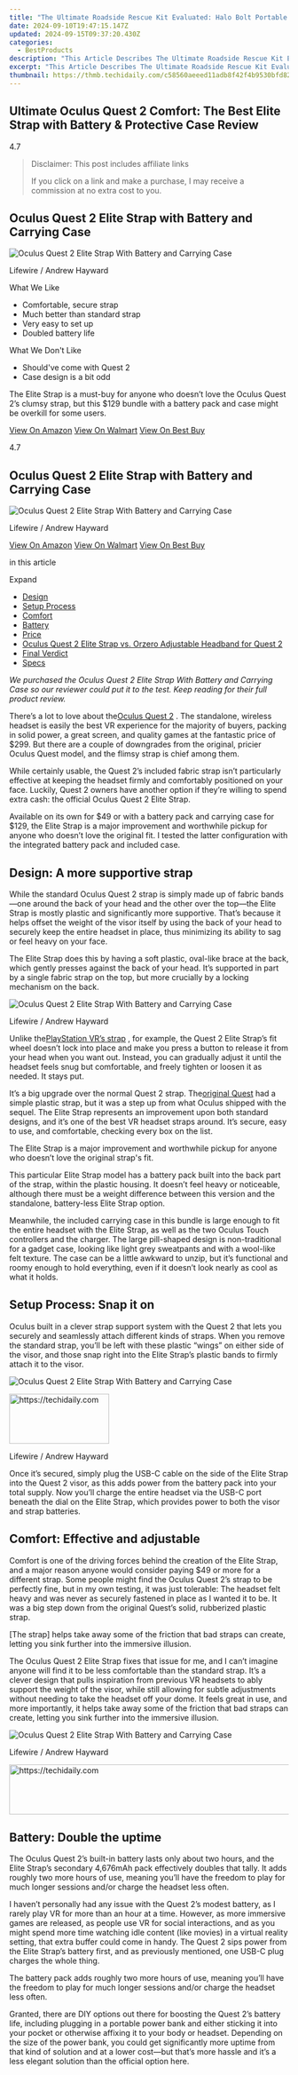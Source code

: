 ```yaml
---
title: "The Ultimate Roadside Rescue Kit Evaluated: Halo Bolt Portable Charger & Jump Starter Reviews for Extra Boost on the Go"
date: 2024-09-10T19:47:15.147Z
updated: 2024-09-15T09:37:20.430Z
categories:
  - BestProducts
description: "This Article Describes The Ultimate Roadside Rescue Kit Evaluated: Halo Bolt Portable Charger & Jump Starter Reviews for Extra Boost on the Go"
excerpt: "This Article Describes The Ultimate Roadside Rescue Kit Evaluated: Halo Bolt Portable Charger & Jump Starter Reviews for Extra Boost on the Go"
thumbnail: https://thmb.techidaily.com/c58560aeeed11adb8f42f4b9530bfd82fdd84e9fa587d943a5752e4b0c3cb2b6.jpg
---
```


## Ultimate Oculus Quest 2 Comfort: The Best Elite Strap with Battery & Protective Case Review

4.7

>  Disclaimer: This post includes affiliate links
>
>  If you click on a link and make a purchase, I may receive a commission at no extra cost to you.
>

## Oculus Quest 2 Elite Strap with Battery and Carrying Case

![Oculus Quest 2 Elite Strap With Battery and Carrying Case](https://www.lifewire.com/thmb/mjtuI_9QNH3vOkXcKfnWAd2rmT0=/1000x1000/filters:no_upscale():max_bytes(150000):strip_icc():format(webp)/Oculus_Quest_2_Elite_Strap_HeroSquare-44edad5e6e114dc3887c4d81912b0181.jpg)

Lifewire / Andrew Hayward

 What We Like

* Comfortable, secure strap
* Much better than standard strap
* Very easy to set up
* Doubled battery life

 What We Don't Like

* Should've come with Quest 2
* Case design is a bit odd

 The Elite Strap is a must-buy for anyone who doesn’t love the Oculus Quest 2’s clumsy strap, but this $129 bundle with a battery pack and case might be overkill for some users.

[View On Amazon](https://www.amazon.com/dp/B08F5T3F9Y/?tag=lifewire-onsite-prod-20&ascsubtag=5193587%7Cn10531399cf62445bbb649a7878d1155511%7CB08F5T3F9Y) [View On Walmart](https://www.walmart.com/ip/651336662) [View On Best Buy](https://shop-links.co/link/?exclusive=1&publisher_slug=itechdaily19598&url=https%3A%2F%2Fwww.bestbuy.com%2Fsite%2F6429503.p)

4.7

## Oculus Quest 2 Elite Strap with Battery and Carrying Case

![Oculus Quest 2 Elite Strap With Battery and Carrying Case](https://www.lifewire.com/thmb/AUbeOfD3DzRDIqQzgZlx11gGrs4=/450x450/filters:no_upscale():max_bytes(150000):strip_icc():format(webp)/Oculus_Quest_2_Elite_Strap_HeroSquare-44edad5e6e114dc3887c4d81912b0181.jpg)

Lifewire / Andrew Hayward

[View On Amazon](https://www.amazon.com/dp/B08F5T3F9Y/?tag=lifewire-onsite-prod-20&ascsubtag=5193587%7Cn10531399cf62445bbb649a7878d1155511%7CB08F5T3F9Y) [View On Walmart](https://www.walmart.com/ip/651336662) [View On Best Buy](https://shop-links.co/link/?exclusive=1&publisher_slug=itechdaily19598&url=https%3A%2F%2Fwww.bestbuy.com%2Fsite%2F6429503.p)

 in this article

 Expand

* [Design](https://www.lifewire.com/#toc-design-a-more-supportive-strap)
* [Setup Process](https://www.lifewire.com/#toc-setup-process-snap-it-on)
* [Comfort](https://www.lifewire.com/#toc-comfort-effective-and-adjustable)
* [Battery](https://www.lifewire.com/#toc-battery-double-the-uptime)
* [Price](https://www.lifewire.com/#toc-price-not-cheap-but-its-worth-it)
* [Oculus Quest 2 Elite Strap vs. Orzero Adjustable Headband for Quest 2](https://www.lifewire.com/#toc-oculus-quest-2-elite-strap-vs-orzero-adjustable-headband-for-quest-2)
* [Final Verdict](https://www.lifewire.com/#toc-final-verdict)
* [Specs](https://www.lifewire.com/#toc-full-spec)

 _We purchased the Oculus Quest 2 Elite Strap With Battery and Carrying Case so our reviewer could put it to the test. Keep reading for their full product review._

 There’s a lot to love about the[Oculus Quest 2](https://www.lifewire.com/oculus-quest-2-review-5092839) . The standalone, wireless headset is easily the best VR experience for the majority of buyers, packing in solid power, a great screen, and quality games at the fantastic price of $299\. But there are a couple of downgrades from the original, pricier Oculus Quest model, and the flimsy strap is chief among them.

 While certainly usable, the Quest 2’s included fabric strap isn’t particularly effective at keeping the headset firmly and comfortably positioned on your face. Luckily, Quest 2 owners have another option if they’re willing to spend extra cash: the official Oculus Quest 2 Elite Strap.

 Available on its own for $49 or with a battery pack and carrying case for $129, the Elite Strap is a major improvement and worthwhile pickup for anyone who doesn’t love the original fit. I tested the latter configuration with the integrated battery pack and included case.

## Design: A more supportive strap

 While the standard Oculus Quest 2 strap is simply made up of fabric bands—one around the back of your head and the other over the top—the Elite Strap is mostly plastic and significantly more supportive. That’s because it helps offset the weight of the visor itself by using the back of your head to securely keep the entire headset in place, thus minimizing its ability to sag or feel heavy on your face.

 The Elite Strap does this by having a soft plastic, oval-like brace at the back, which gently presses against the back of your head. It’s supported in part by a single fabric strap on the top, but more crucially by a locking mechanism on the back.

![Oculus Quest 2 Elite Strap With Battery and Carrying Case](https://www.lifewire.com/thmb/g-QXyXCZitYdlr7F5TWDuzllhuY=/1500x0/filters:no_upscale():max_bytes(150000):strip_icc():format(webp)/Oculus_Quest_2_Elite_Strap_02-83833091dfde4b3b9e2253177901bb66.jpg)

Lifewire / Andrew Hayward

 Unlike the[PlayStation VR’s strap](https://www.lifewire.com/playstation-vr-4157636) , for example, the Quest 2 Elite Strap’s fit wheel doesn’t lock into place and make you press a button to release it from your head when you want out. Instead, you can gradually adjust it until the headset feels snug but comfortable, and freely tighten or loosen it as needed. It stays put.

 It’s a big upgrade over the normal Quest 2 strap. The[original Quest](https://www.lifewire.com/oculus-quest-review-4692669) had a simple plastic strap, but it was a step up from what Oculus shipped with the sequel. The Elite Strap represents an improvement upon both standard designs, and it’s one of the best VR headset straps around. It’s secure, easy to use, and comfortable, checking every box on the list.

 The Elite Strap is a major improvement and worthwhile pickup for anyone who doesn’t love the original strap's fit.

 This particular Elite Strap model has a battery pack built into the back part of the strap, within the plastic housing. It doesn’t feel heavy or noticeable, although there must be a weight difference between this version and the standalone, battery-less Elite Strap option.

 Meanwhile, the included carrying case in this bundle is large enough to fit the entire headset with the Elite Strap, as well as the two Oculus Touch controllers and the charger. The large pill-shaped design is non-traditional for a gadget case, looking like light grey sweatpants and with a wool-like felt texture. The case can be a little awkward to unzip, but it’s functional and roomy enough to hold everything, even if it doesn’t look nearly as cool as what it holds.

## Setup Process: Snap it on

 Oculus built in a clever strap support system with the Quest 2 that lets you securely and seamlessly attach different kinds of straps. When you remove the standard strap, you’ll be left with these plastic “wings” on either side of the visor, and those snap right into the Elite Strap’s plastic bands to firmly attach it to the visor.

![Oculus Quest 2 Elite Strap With Battery and Carrying Case](https://www.lifewire.com/thmb/kePEj93uGIlmO7iyZMsHMaUpHEE=/1500x0/filters:no_upscale():max_bytes(150000):strip_icc():format(webp)/Oculus_Quest_2_Elite_Strap_03-4d5ab74d783144e0aee262248d5cdb89.jpg)

<!-- affiliate ads begin -->
<a href="https://25home.pxf.io/c/5597632/2123470/16836" target="_top" id="2123470">
  <img src="//a.impactradius-go.com/display-ad/16836-2123470" border="0" alt="https://techidaily.com" width="180" height="90"/>
</a>
<img height="0" width="0" src="https://25home.pxf.io/i/5597632/2123470/16836" style="position:absolute;visibility:hidden;" border="0" />
<!-- affiliate ads end -->

Lifewire / Andrew Hayward

 Once it’s secured, simply plug the USB-C cable on the side of the Elite Strap into the Quest 2 visor, as this adds power from the battery pack into your total supply. Now you’ll charge the entire headset via the USB-C port beneath the dial on the Elite Strap, which provides power to both the visor and strap batteries.

## Comfort: Effective and adjustable

 Comfort is one of the driving forces behind the creation of the Elite Strap, and a major reason anyone would consider paying $49 or more for a different strap. Some people might find the Oculus Quest 2’s strap to be perfectly fine, but in my own testing, it was just tolerable: The headset felt heavy and was never as securely fastened in place as I wanted it to be. It was a big step down from the original Quest’s solid, rubberized plastic strap.

 \[The strap\] helps take away some of the friction that bad straps can create, letting you sink further into the immersive illusion.

 The Oculus Quest 2 Elite Strap fixes that issue for me, and I can’t imagine anyone will find it to be less comfortable than the standard strap. It’s a clever design that pulls inspiration from previous VR headsets to ably support the weight of the visor, while still allowing for subtle adjustments without needing to take the headset off your dome. It feels great in use, and more importantly, it helps take away some of the friction that bad straps can create, letting you sink further into the immersive illusion.

![Oculus Quest 2 Elite Strap With Battery and Carrying Case](https://www.lifewire.com/thmb/v5qFVd_vGEfVkRoTgyxHCnpNO7Q=/1500x0/filters:no_upscale():max_bytes(150000):strip_icc():format(webp)/Oculus_Quest_2_Elite_Strap_04-6b671f2308db4225b4f355d0abd12f2d.jpg)

Lifewire / Andrew Hayward

<!-- affiliate ads begin -->
<a href="https://aligracehair.sjv.io/c/5597632/2115951/19272" target="_top" id="2115951">
  <img src="//a.impactradius-go.com/display-ad/19272-2115951" border="0" alt="https://techidaily.com" width="728" height="90"/>
</a>
<img height="0" width="0" src="https://aligracehair.sjv.io/i/5597632/2115951/19272" style="position:absolute;visibility:hidden;" border="0" />
<!-- affiliate ads end -->

## Battery: Double the uptime

 The Oculus Quest 2’s built-in battery lasts only about two hours, and the Elite Strap’s secondary 4,676mAh pack effectively doubles that tally. It adds roughly two more hours of use, meaning you’ll have the freedom to play for much longer sessions and/or charge the headset less often.

 I haven’t personally had any issue with the Quest 2’s modest battery, as I rarely play VR for more than an hour at a time. However, as more immersive games are released, as people use VR for social interactions, and as you might spend more time watching idle content (like movies) in a virtual reality setting, that extra buffer could come in handy. The Quest 2 sips power from the Elite Strap’s battery first, and as previously mentioned, one USB-C plug charges the whole thing.

 The battery pack adds roughly two more hours of use, meaning you’ll have the freedom to play for much longer sessions and/or charge the headset less often.

 Granted, there are DIY options out there for boosting the Quest 2’s battery life, including plugging in a portable power bank and either sticking it into your pocket or otherwise affixing it to your body or headset. Depending on the size of the power bank, you could get significantly more uptime from that kind of solution and at a lower cost—but that’s more hassle and it’s a less elegant solution than the official option here.

<!-- affiliate ads begin -->
<span id="1444782">
					<video width="1024" height="576" style="cursor:pointer"
           poster="//a.impactradius-go.com/display-clicktoplayimage/1444782.png"
           onclick="if(!this.playClicked){this.play();this.setAttribute('controls',true);this.playClicked=true;}">
	   <source src="//a.impactradius-go.com/display-ad/14559-1444782">
	   <img src="//a.impactradius-go.com/display-clicktoplayimage/1444782.png" style="border: none; height: 100%; width: 100%; object-fit: contain">
	</video>
	<div style="width:640px;text-align:center"><a href="javascript:window.open(decodeURIComponent('https%3A%2F%2Fpropmoneyinc.pxf.io%2Fc%2F5597632%2F1444782%2F14559'), '_blank');void(0);">Click here</a></div>
</span>
<img height="0" width="0" src="https://imp.pxf.io/i/5597632/1444782/14559" style="position:absolute;visibility:hidden;" border="0" />
<!-- affiliate ads end -->

## Price: Not cheap, but it’s worth it

 After spending $299 on a VR headset, some might bristle at spending another $49 for a different strap—or $129 for that strap, double the battery life, and a case. However, if the Quest 2’s standard strap isn’t meeting your needs, then the Elite Strap is well worth the extra cash.

 It eliminates one of the common pain points of the Quest 2 experience, letting you focus more on the VR experience rather than how you’re accessing it. The Quest 2 is already incredibly well-priced for a standalone VR console, and still feels like a great value even if you factor in another $49 for the Elite Strap.

 Do you need the whole bundle with the battery pack and case, though? If you typically use the Quest 2 in short sessions and don’t mind plugging it in on a regular basis, then probably not. The battery_can_ be a major benefit, particularly if you find yourself sticking around in VR for longer time spans, but that’s not always the case for users. The Elite Strap, in my view, provides the greatest enhancement within this bundle.

![Oculus Quest 2 Elite Strap With Battery and Carrying Case](https://www.lifewire.com/thmb/edSGh2YZZ5OIkwkHbEJnwtUjfGc=/1500x0/filters:no_upscale():max_bytes(150000):strip_icc():format(webp)/Oculus_Quest_2_Elite_Strap_05-e018715e02944614b51af8a2cb98f055.jpg)

Lifewire / Andrew Hayward

 The case is nice to have, and given that the original official Oculus Quest case sold for $40 on its own, this bundle doesn’t feel overpriced by comparison. Buying the Oculus Quest 2 headset plus this bundle comes out to nearly the same price as buying the original Quest headset ($399) plus its carrying case back when, but now you get double the battery life along with the myriad enhancements of the core Quest 2 hardware.

## Oculus Quest 2 Elite Strap vs. Orzero Adjustable Headband for Quest 2

 There’s a number of third-party straps for the Quest 2 out there, no doubt encouraged by the severe supply shortage of the Elite Strap following its release. Orzero’s Adjustable Headband for Oculus Quest 2 (view at[Amazon](https://www.amazon.com/dp/B08MFH6V6C/?tag=lifewire-onsite-prod-20&ascsubtag=5193587%7Cn10531399cf62445bbb649a7878d1155511%7C) ) is a well-reviewed alternative that’s a bit different in look, thanks to a much larger plastic shell on the back of your head, but it appears to work similarly to the official Elite Strap. It’s $10 cheaper than the official option, so it could be a good substitute or cheaper alternative. There is no version with a built-in battery pack, however.

 Final Verdict

**A truly Elite addition to the Quest 2.**

 If your Oculus Quest 2 doesn’t quite fit right, pick up the Elite Strap. It’s a much better-designed strap that securely and comfortably keeps the VR headset in place during use, and is well worth the extra cash. True, you might grimace at the thought of spending more money on something that should’ve come with the standard headset, but the improved experience should ultimately outweigh that frustration. The bundle with the battery pack and carrying case adds further value and is worthwhile if you’re keen on longer play sessions or not needing to charge the headset as often, but the Elite Strap itself is the most essential add-on in this set.

### Similar Products We've Reviewed

* [Oculus Quest 2](https://www.lifewire.com/oculus-quest-2-review-5092839)
* [Oculus Rift Headset and Controllers](https://www.lifewire.com/oculus-rift-review-4690370)
* [Oculus Go Standalone VR Headset](https://www.lifewire.com/oculus-go-vr-headset-review-4690298)

<!-- affiliate ads begin -->
<a href="https://unicoeye.pxf.io/c/5597632/2134497/18498" target="_top" id="2134497">
  <img src="//a.impactradius-go.com/display-ad/18498-2134497" border="0" alt="https://techidaily.com" width="728" height="90"/>
</a>
<img height="0" width="0" src="https://unicoeye.pxf.io/i/5597632/2134497/18498" style="position:absolute;visibility:hidden;" border="0" />
<!-- affiliate ads end -->

## Specs

* Product Name  Quest 2 Elite Strap with Battery and Carrying Case
* Product Brand  Oculus
* UPC  815820021056
* Price  $129.00
* Release Date  September 2020
* Weight  11.36 oz.
* Product Dimensions  13 x 6.75 x 4.5 in.
* Color  White/Black
* Ports  USB-C
* Waterproof  N/A

<ins class="adsbygoogle"
     style="display:block"
     data-ad-format="autorelaxed"
     data-ad-client="ca-pub-7571918770474297"
     data-ad-slot="1223367746"></ins>

<ins class="adsbygoogle"
     style="display:block"
     data-ad-client="ca-pub-7571918770474297"
     data-ad-slot="8358498916"
     data-ad-format="auto"
     data-full-width-responsive="true"></ins>

<span class="atpl-alsoreadstyle">Also read:</span>
<div><ul>
<li><a href="https://snapchat-videos.techidaily.com/updated-breaking-the-streak-code-proven-techniques/"><u>[Updated] Breaking the Streak Code Proven Techniques</u></a></li>
<li><a href="https://on-screen-recording.techidaily.com/updated-how-to-preserve-your-roblox-experience-with-flawless-recording-mac/"><u>[Updated] How to Preserve Your Roblox Experience with Flawless Recording (Mac)</u></a></li>
<li><a href="https://tech-revival.techidaily.com/advanced-analysis-of-gemini-vs-chatgpt-plus-determining-top-performance/"><u>Advanced Analysis of Gemini Vs. ChatGPT Plus - Determining Top Performance</u></a></li>
<li><a href="https://buynow-info.techidaily.com/cutting-costs-with-amazonbasics-a-comprehensive-review-of-their-tv-antenna-solution/"><u>Cutting Costs with AmazonBasics: A Comprehensive Review of Their TV Antenna Solution</u></a></li>
<li><a href="https://buynow-reviews.techidaily.com/discovering-value-in-tech-a-complete-beantech-bitwatch-s1-plus-smartwatch-evaluation-for-savvy-consumers/"><u>Discovering Value in Tech: A Complete Beantech Bitwatch S1 Plus Smartwatch Evaluation for Savvy Consumers</u></a></li>
<li><a href="https://buynow-reviews.techidaily.com/essential-guidelines-to-follow-when-investing-in-a-previously-owned-ipad/"><u>Essential Guidelines To Follow When Investing in a Previously Owned iPad</u></a></li>
<li><a href="https://tech-haven.techidaily.com/guide-to-seamlessly-joining-mp4-clips-with-the-vlc-media-player-effectively/"><u>Guide to Seamlessly Joining MP4 Clips with the VLC Media Player Effectively</u></a></li>
<li><a href="https://blog-min.techidaily.com/how-to-downgrade-iphone-se-without-itunes-drfone-by-drfone-ios-system-repair-ios-system-repair/"><u>How to Downgrade iPhone SE without iTunes? | Dr.fone</u></a></li>
<li><a href="https://fake-location.techidaily.com/how-to-fix-my-oppo-a59-5g-location-is-wrong-drfone-by-drfone-virtual-android/"><u>How to Fix My Oppo A59 5G Location Is Wrong | Dr.fone</u></a></li>
<li><a href="https://buynow-reviews.techidaily.com/in-depth-review-of-the-aging-netgear-c30er-cable-modem-and-router-combo/"><u>In-Depth Review of the Aging Netgear C30er Cable Modem and Router Combo</u></a></li>
<li><a href="https://buynow-reviews.techidaily.com/motorola-one-analysis-a-budget-friendly-alternative-with-iphone-aesthetics/"><u>Motorola One Analysis: A Budget-Friendly Alternative with iPhone Aesthetics</u></a></li>
<li><a href="https://techidaily.com/remove-realme-c51-unlock-screen-by-drfone-android-unlock-android-unlock/"><u>Remove Realme C51 unlock screen</u></a></li>
<li><a href="https://buynow-reviews.techidaily.com/the-crown-jewel-of-pc-gaming-a-detailed-review-of-alienware-aurora-r1n-as-top-performer/"><u>The Crown Jewel of PC Gaming: A Detailed Review of Alienware Aurora R1n as Top-Performer</u></a></li>
<li><a href="https://buynow-reviews.techidaily.com/the-ultimate-list-leading-usb-flash-drives/"><u>The Ultimate List: Leading USB Flash Drives</u></a></li>
<li><a href="https://buynow-reviews.techidaily.com/top-oneplus-sales-and-discounts-on-prime-day/"><u>Top OnePlus Sales and Discounts on Prime Day</u></a></li>
<li><a href="https://tech-haven.techidaily.com/understanding-vbr-and-cbr-determining-your-ideal-approach-to-video-transcoding/"><u>Understanding VBR and CBR: Determining Your Ideal Approach to Video Transcoding</u></a></li>
</ul></div>

